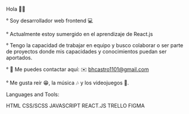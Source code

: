 Hola ✌🏾

° Soy desarrollador web frontend 💻

° Actualmente estoy sumergido en el aprendizaje de React.js

° Tengo la capacidad de trabajar en equipo y busco colaborar o ser parte de proyectos donde mis capacidades y conocimientos puedan ser aportados.

° 📡 Me puedes contactar aquí: ✉️ bhcastro1101@gmail.com

° Me gusta reír 😁, la música 🎶 y los videojuegos 👾.

Languages and Tools:

HTML
CSS/SCSS
JAVASCRIPT
REACT.JS
TRELLO
FIGMA
